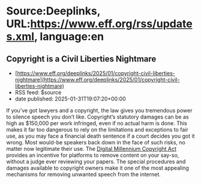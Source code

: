 # Source:Deeplinks, URL:https://www.eff.org/rss/updates.xml, language:en

## Copyright is a Civil Liberties Nightmare
 - [https://www.eff.org/deeplinks/2025/01/copyright-civil-liberties-nightmare](https://www.eff.org/deeplinks/2025/01/copyright-civil-liberties-nightmare)
 - RSS feed: $source
 - date published: 2025-01-31T19:07:20+00:00

<div class="field field--name-body field--type-text-with-summary field--label-hidden"><div class="field__items"><div class="field__item even"><p><span>If you’ve got lawyers and a copyright, the law gives you tremendous power to silence speech you don’t like. Copyright’s statutory damages can be as high as $150,000 per work infringed, even if no actual harm is done. This makes it far too dangerous to rely on the limitations and exceptions to fair use, as you may face a financial death sentence if a court decides you got it wrong. Most would-be speakers back down in the face of such risks, no matter now legitimate their use. The <a href="https://www.eff.org/issues/dmca">Digital Millennium Copyright Act</a> provides an incentive for platforms to remove content on your say-so, without a judge ever reviewing your papers. The special procedures and damages available to copyright owners make it one of the most appealing mechanisms for removing unwanted speech from the internet.</span><span>

